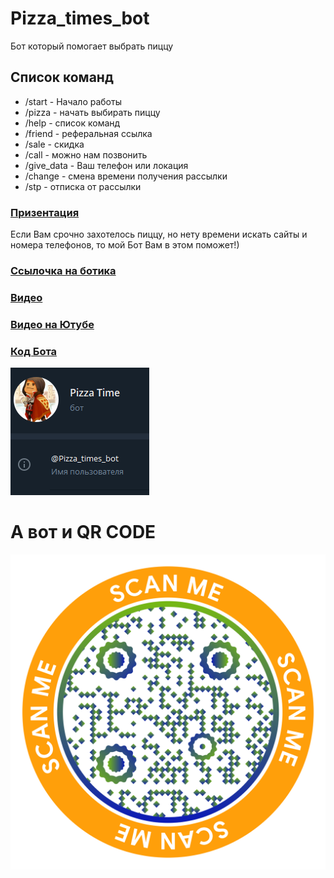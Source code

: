 # Pizza_times_bot 
 
Бот который помогает выбрать пиццу  


## Список команд  

 * /start - Начало работы 
 * /pizza - начать выбирать пиццу 
 * /help - список команд  
 * /friend - реферальная ссылка  
 * /sale - скидка  
 * /call - можно нам позвонить  
 * /give_data - Ваш телефон или локация 
 * /change - смена времени получения рассылки
 * /stp - отписка от рассылки

### <a href = 'https://docs.google.com/presentation/d/1_zxzZKB5MTOrYG09VBr-LQkQSRBbOChq/edit?usp=sharing&ouid=110443033296348001421&rtpof=true&sd=true'>Призентация</a>

Если Вам срочно захотелось пиццу, но нету времени искать сайты и номера телефонов, то мой Бот Вам в этом поможет!)

### <a href = 'https://t.me/Pizza_times_bot'>**Ссылочка на ботика**</a>

### <a href = 'https://github.com/Sergiychik/bot/blob/main/picture/XRecorder_09122021_151356.mp4'>**Видео**</a>

### <a href = 'https://www.youtube.com/watch?v=roXdqxfsYX8'>**Видео на Ютубе**</a>

### <a href = 'https://github.com/Sergiychik/bot/blob/main/Pizza.py'>Код Бота</a>

![Picture](https://github.com/Sergiychik/bot/blob/main/picture/%D0%B1%D0%BE%D1%82.PNG)




# А вот и QR CODE
![Picture](https://github.com/Sergiychik/bot/blob/main/picture/qrchimpX2048%20(1).png)
